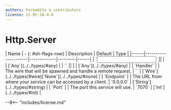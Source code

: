 ```yaml
---
authors: Formabble & contributors
license: CC-BY-SA-4.0
---
```



# Http.Server

<div class="sh-parameters" markdown="1">
| Name | - {: #sh-flags-row} | Description | Default | Type |
|------|---------------------|-------------|---------|------|
| `<input>` || | | [`Any`](../../types/#any) |
| `<output>` || | | [`Any`](../../types/#any) |
| `Handler` |  | The wire that will be spawned and handle a remote request. | `` | [`Wire`](../../types/#wire)[`None`](../../types/#none) |
| `Endpoint` |  | The URL from where your service can be accessed by a client. | `0.0.0.0` | [`String`](../../types/#string) |
| `Port` |  | The port this service will use. | `7070` | [`Int`](../../types/#int) |

</div>



--8<-- "includes/license.md"

